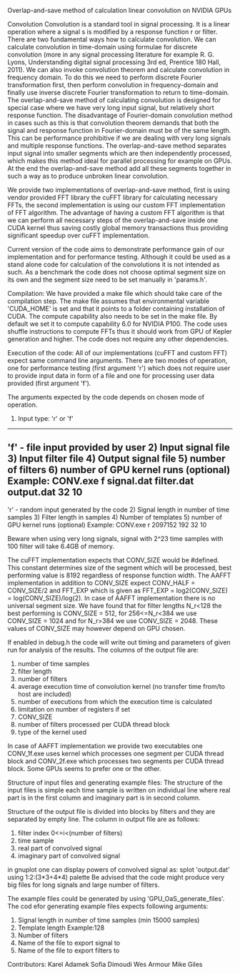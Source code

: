Overlap-and-save method of calculation linear convolution on NVIDIA GPUs

Convolution
Convolution is a standard tool in signal processing. It is a linear operation where a signal s is modified by a response function r or filter. There are two fundamental ways how to calculate convolution. We can calculate convolution in time-domain using formulae for discrete convolution (more in any signal processing literature for example R. G. Lyons, Understanding digital signal processing 3rd ed, Prentice 180 Hall, 2011). We can also invoke convolution theorem and calculate convolution in frequency domain. To do this we need to perform discrete Fourier transformation first, then perform convolution in frequency-domain and finally use inverse discrete Fourier transformation to return to time-domain. The overlap-and-save method of calculating convolution is designed for special case where we have very long input signal, but relatively short response function. The disadvantage of Fourier-domain convolution method in cases such as this is that convolution theorem demands that both the signal and response function in Fourier-domain must be of the same length. This can be performance prohibitive if we are dealing with very long signals and multiple response functions. The overlap-and-save method separates input signal into smaller segments which are then independently processed, which makes this method ideal for parallel processing for example on GPUs. At the end the overlap-and-save method add all these segments together in such a way as to produce unbroken linear convolution.

We provide two implementations of overlap-and-save method, first is using vendor provided FFT library the cuFFT library for calculating necessary FFTs, the second implementation is using our custom FFT implementation of FFT algorithm. The advantage of having a custom FFT algorithm is that we can perform all necessary steps of the overlap-and-save inside one CUDA kernel thus saving costly global memory transactions thus providing significant speedup over cuFFT implementation. 

Current version of the code aims to demonstrate performance gain of our implementation and for performance testing. Although it could be used as a stand alone code for calculation of the convolutions it is not intended as such. As a benchmark the code does not choose optimal segment size on its own and the segment size need to be set manually in 'params.h'.

Compilation:
We have provided a make file which should take care of the compilation step. The make file assumes that environmental variable 'CUDA_HOME' is set and that it points to a folder containing installation of CUDA. The compute capability also needs to be set in the make file. By default we set it to compute capability 6.0 for NVIDIA P100. The code uses shuffle instructions to compute FFTs thus it should work from GPU of Kepler generation and higher. The code does not require any other dependencies.

Execution of the code:
All of our implementations (cuFFT and custom FFT) expect same command line arguments. There are two modes of operation, one for performance testing (first argument 'r') which does not require user to provide input data in form of a file and one for processing user data provided (first argument 'f'). 

The arguments expected by the code depends on chosen mode of operation. 
 1) Input type: 'r' or 'f'
----------------------------------
'f' - file input provided by user
 2) Input signal file
 3) Input filter file
 4) Output signal file
 5) number of filters
 6) number of GPU kernel runs (optional)
 Example: CONV.exe f signal.dat filter.dat output.dat 32 10
----------------------------------
 'r' - random input generated by the code
 2) Signal length in number of time samples
 3) Filter length in samples
 4) Number of templates
 5) number of GPU kernel runs (optional)
 Example: CONV.exe r 2097152 192 32 10

Beware when using very long signals, signal with 2^23 time samples with 100 filter will take 6.4GB of memory.
 
The cuFFT implementation expects that CONV_SIZE would be #defined. This constant determines size of the segment which will be processed, best performing value is 8192 regardless of response function width. 
The AAFFT implementation in addition to CONV_SIZE expect CONV_HALF = CONV_SIZE/2 and FFT_EXP which is given as FFT_EXP = log2(CONV_SIZE) = log(CONV_SIZE)/log(2). In case of AAFFT implementation there is no universal segment size. We have found that for filter lengths N_r<128 the best performing is CONV_SIZE = 512, for 256<=N_r<384 we use CONV_SIZE = 1024 and for N_r>384 we use CONV_SIZE = 2048. These values of CONV_SIZE may however depend on GPU chosen. 

If enabled in debug.h the code will write out timing and parameters of given run for analysis of the results. The columns of the output file are:
1) number of time samples
2) filter length 
3) number of filters
4) average execution time of convolution kernel (no transfer time from/to host are included)
5) number of executions from which the execution time is calculated
6) limitation on number of registers if set
7) CONV_SIZE
8) number of filters processed per CUDA thread block
9) type of the kernel used

In case of AAFFT implementation we provide two executables one CONV_1f.exe uses kernel which processes one segment per CUDA thread block and CONV_2f.exe which processes two segments per CUDA thread block. Some GPUs seems to prefer one or the other.

Structure of input files and generating example files:
The structure of the input files is simple each time sample is written on individual line where real part is in the first column and imaginary part is in second column.

Structure of the output file is divided into blocks by filters and they are separated by empty line. The column in output file are as follows:
1) filter index 0<=i<(number of filters)
2) time sample
3) real part of convolved signal
4) imaginary part of convolved signal

in gnuplot one can display powers of convolved signal as: splot 'output.dat' using 1:2:($3*$3+$4*$4) palette
Be advised that the code might produce very big files for long signals and large number of filters.

The example files could be generated by using 'GPU_OaS_generate_files'. The cod efor generating example files expects following arguments:
1) Signal length in number of time samples (min 15000 samples)
2) Template length Example:128
3) Number of filters
4) Name of the file to export signal to
5) Name of the file to export filters to



Contributors:
	Karel Adamek
	Sofia Dimoudi
	Wes Armour
	Mike Giles